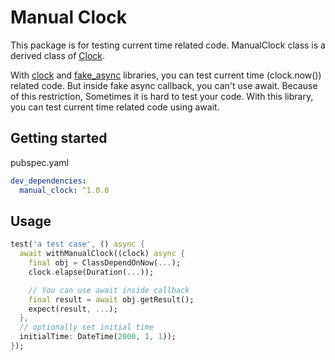 
# Manual Clock

This package is for testing current time related code.
ManualClock class is a derived class of [Clock](https://pub.dev/documentation/clock/latest/clock/Clock-class.html).

With
[clock](https://pub.dev/packages/clock) and
[fake_async](https://pub.dev/documentation/fake_async/latest/fake_async/fake_async-library.html) libraries,
you can test current time (clock.now()) related code.
But inside fake async callback, you can't use await.
Because of this restriction, Sometimes it is hard to test your code.
With this library, you can test current time related code using await.

## Getting started

pubspec.yaml

```yaml
dev_dependencies:
  manual_clock: ^1.0.0
```

## Usage

```dart
test('a test case', () async {
  await withManualClock((clock) async {
    final obj = ClassDependOnNow(...);
    clock.elapse(Duration(...));

    // You can use await inside callback
    final result = await obj.getResult();  
    expect(result, ...);
  },
  // optionally set initial time
  initialTime: DateTime(2000, 1, 1));
});
```
